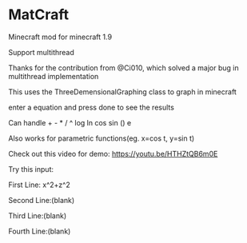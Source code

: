 # MatCraft

Minecraft mod for minecraft 1.9

Support multithread

Thanks for the contribution from @Ci010, which solved a major bug in multithread implementation  

This uses the ThreeDemensionalGraphing class to graph in minecraft

enter a equation and press done to see the results

Can handle + - * / ^ log ln cos sin () e

Also works for parametric functions(eg. x=cos t, y=sin t)

Check out this video for demo:  https://youtu.be/HTHZtQB6m0E 




Try this input:

First Line: x^2+z^2

Second Line:(blank)

Third Line:(blank)

Fourth Line:(blank)
